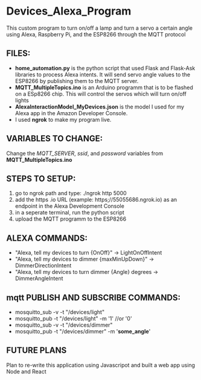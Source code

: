# Devices_Alexa_Program
This custom program to turn on/off a lamp and turn a servo a certain angle using Alexa, Raspberry Pi, and the ESP8266 through the MQTT protocol 

## FILES: ##
* **home_automation.py** is the python script that used Flask and Flask-Ask libraries to process Alexa intents. It will send servo angle values to the ESP8266 by publishing them to the MQTT server.
* **MQTT_MultipleTopics.ino** is an Arduino programm that is to be flashed on a ESp8266 chip. This will control the servos which will turn on/off lights
* **AlexaInteractionModel_MyDevices.json** is the model I used for my Alexa app in the Amazon Developer Console.
* I used **ngrok** to make my program live. 


## VARIABLES TO CHANGE: ##
Change the *MQTT_SERVER*, *ssid*, and *password* variables from **MQTT_MultipleTopics.ino**

## STEPS TO SETUP: ##
1) go to ngrok path and type: ./ngrok http 5000
2) add the https .io URL (example: https;//55055686.ngrok.io) as an endpoint in the Alexa Development Console 
3) in a seperate terminal, run the python script
4) upload the MQTT programm to the ESP8266

## ALEXA COMMANDS: ##

* "Alexa, tell my devices to turn {OnOff}" -> LightOnOffIntent
* "Alexa, tell my devices to dimmer {maxMinUpDown}" -> DimmerDirectionIntent
* "Alexa, tell my devices to turn dimmer {Angle} degrees -> DimmerAngleIntent

## mqtt PUBLISH AND SUBSCRIBE COMMANDS: ##
* mosquitto_sub -v -t "/devices/light"
* mosquitto_pub -t "/devices/light" -m '1' //or '0'
* mosquitto_sub -v -t "/devices/dimmer"
* mosquitto_pub -t "/devices/dimmer" -m '__some_angle__'

## FUTURE PLANS ##
Plan to re-write this application using Javascripot and built a web app using Node and React

